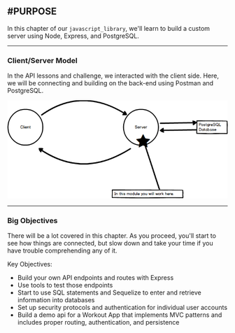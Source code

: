 #PURPOSE
---
In this chapter of our `javascript_library`, we'll learn to build a custom server using Node, Express, and PostgreSQL.

<hr >


### Client/Server Model
In the API lessons and challenge, we interacted with the client side. Here, we will be connecting and building on the back-end using Postman and PostgreSQL.

![screenshot](assets/01-clientserverdiagram.png)
<br>

<hr />

### Big Objectives
There will be a lot covered in this chapter. As you proceed, you'll start to see how things are connected, but slow down and take your time if you have trouble comprehending any of it. <br>

Key Objectives:
* Build your own API endpoints and routes with Express
* Use tools to test those endpoints
* Start to use SQL statements and Sequelize to enter and retrieve information into databases
* Set up security protocols and authentication for individual user accounts
* Build a demo api for a Workout App that implements MVC patterns and includes proper routing, authentication, and persistence


